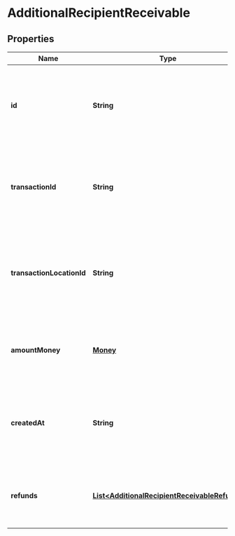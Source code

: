 
# AdditionalRecipientReceivable

## Properties
Name | Type | Description | Notes
------------ | ------------- | ------------- | -------------
**id** | **String** | The additional recipient receivable&#39;s unique ID, issued by Square payments servers. | 
**transactionId** | **String** | The ID of the transaction that the additional recipient receivable was applied to. | 
**transactionLocationId** | **String** | The ID of the location that created the receivable. This is the location ID on the associated transaction. | 
**amountMoney** | [**Money**](Money.md) | The amount of the receivable. This will always be non-negative. | 
**createdAt** | **String** | The time when the additional recipient receivable was created, in RFC 3339 format. |  [optional]
**refunds** | [**List&lt;AdditionalRecipientReceivableRefund&gt;**](AdditionalRecipientReceivableRefund.md) | Any refunds of the receivable that have been applied. |  [optional]



